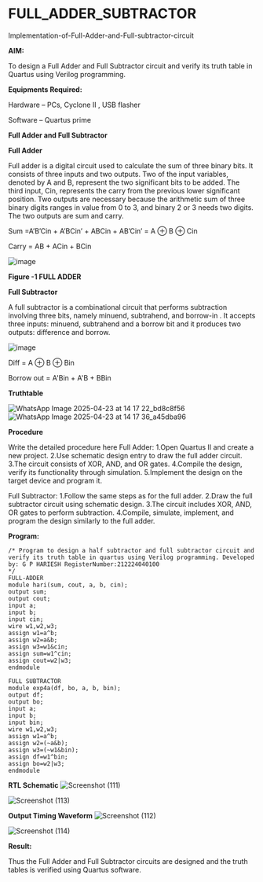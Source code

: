 # FULL_ADDER_SUBTRACTOR

Implementation-of-Full-Adder-and-Full-subtractor-circuit

**AIM:**

To design a Full Adder and Full Subtractor circuit and verify its truth table in Quartus using Verilog programming.

**Equipments Required:**

Hardware – PCs, Cyclone II , USB flasher

Software – Quartus prime

**Full Adder and Full Subtractor**

**Full Adder**

Full adder is a digital circuit used to calculate the sum of three binary bits. It consists of three inputs and two outputs. Two of the input variables, denoted by A and B, represent the two significant bits to be added. The third input, Cin, represents the carry from the previous lower significant position. Two outputs are necessary because the arithmetic sum of three binary digits ranges in value from 0 to 3, and binary 2 or 3 needs two digits. The two outputs are sum and carry.

Sum =A’B’Cin + A’BCin’ + ABCin + AB’Cin’ = A ⊕ B ⊕ Cin 

Carry = AB + ACin + BCin

![image](https://github.com/naavaneetha/FULL_ADDER_SUBTRACTOR/assets/154305477/0f30ba51-5ffb-4198-845f-18e054f675e7)

**Figure -1 FULL ADDER**

**Full Subtractor**

A full subtractor is a combinational circuit that performs subtraction involving three bits, namely minuend, subtrahend, and borrow-in . It accepts three inputs: minuend, subtrahend and a borrow bit and it produces two outputs: difference and borrow.

![image](https://github.com/naavaneetha/FULL_ADDER_SUBTRACTOR/assets/154305477/02b24f51-ab51-4304-9ad6-7b81ffc1ead5)

Diff = A ⊕ B ⊕ Bin 

Borrow out = A'Bin + A'B + BBin

**Truthtable**


![WhatsApp Image 2025-04-23 at 14 17 22_bd8c8f56](https://github.com/user-attachments/assets/f5561a71-51c9-4bc7-a5b0-301d696d8631)
![WhatsApp Image 2025-04-23 at 14 17 36_a45dba96](https://github.com/user-attachments/assets/84b92f74-9d3c-490b-8613-3598bdd4b4ad)



**Procedure**

Write the detailed procedure here
Full Adder: 
1.Open Quartus II and create a new project.
2.Use schematic design entry to draw the full adder circuit.
3.The circuit consists of XOR, AND, and OR gates. 
4.Compile the design, verify its functionality through simulation.
5.Implement the design on the target device and program it.

Full Subtractor: 
1.Follow the same steps as for the full adder.
2.Draw the full subtractor circuit using schematic design. 
3.The circuit includes XOR, AND, OR gates to perform subtraction.
4.Compile, simulate, implement, and program the design similarly to the full adder.

**Program:**
```
/* Program to design a half subtractor and full subtractor circuit and verify its truth table in quartus using Verilog programming. Developed by: G P HARIESH RegisterNumber:212224040100
*/
FULL-ADDER
module hari(sum, cout, a, b, cin);
output sum;
output cout;
input a;
input b;
input cin;
wire w1,w2,w3;
assign w1=a^b;
assign w2=a&b;
assign w3=w1&cin;
assign sum=w1^cin;
assign cout=w2|w3;
endmodule

FULL SUBTRACTOR
module exp4a(df, bo, a, b, bin);
output df;
output bo;
input a;
input b;
input bin;
wire w1,w2,w3;
assign w1=a^b;
assign w2=(~a&b);
assign w3=(~w1&bin);
assign df=w1^bin;
assign bo=w2|w3;
endmodule
```
**RTL Schematic**
![Screenshot (111)](https://github.com/user-attachments/assets/b59156d9-cacf-47ac-ad96-27c04e370b21)

![Screenshot (113)](https://github.com/user-attachments/assets/b8446902-7dc2-42f2-a14e-f3b6baba63ad)

**Output Timing Waveform**
![Screenshot (112)](https://github.com/user-attachments/assets/a9ada48c-49a7-4e80-99d2-566f610b9c1d)

![Screenshot (114)](https://github.com/user-attachments/assets/cb37fea8-32e3-44e7-9f4a-ac94325be980)

**Result:**

Thus the Full Adder and Full Subtractor circuits are designed and the truth tables is verified using Quartus software.



